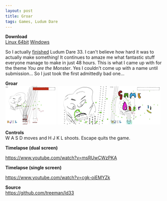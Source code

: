 ```yaml
---
layout: post
title: Groar
tags: Games, Ludum Dare
---
```


**Download**  
[Linux 64bit](https://s3-eu-west-1.amazonaws.com/jonashietala-files/groar.tar.gz)
[Windows](https://s3-eu-west-1.amazonaws.com/jonashietala-files/groar.zip)

So I actually [finished][ld] Ludum Dare 33.  I can't believe how hard it was to actually make something! It continues to amaze me what fantastic stuff everyone manage to make in just 48 hours. This is what I came up with for the theme *You are the Monster*. Yes I couldn't come up with a name until submission... So I just took the first admittedly bad one...

**Groar**   
![](/images/ld33/thumb1.png)
![](/images/ld33/thumb2.png)
![](/images/ld33/thumb3.png)  

**Controls**   
W A S D moves and H J K L shoots. Escape quits the game.

**Timelapse (dual screen)**

https://www.youtube.com/watch?v=msRUwCWzPKA

**Timelapse (single screen)**

https://www.youtube.com/watch?v=cgk-oiEMYZk

**Source**   
<https://github.com/treeman/ld33>

[ld]: http://ludumdare.com/compo/ludum-dare-33/?action=preview&uid=1895
